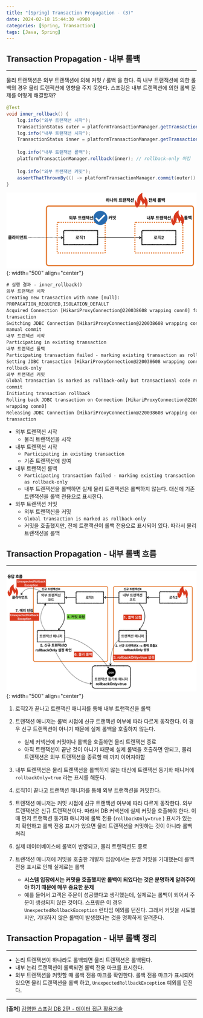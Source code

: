 ```yaml
---
title: "[Spring] Transaction Propagation - (3)"
date: 2024-02-18 15:44:30 +0900
categories: [Spring, Transaction]
tags: [Java, Spring]
---
```


## Transaction Propagation - 내부 롤백

---

물리 트랜잭션은 외부 트랜잭션에 의해 커밋 / 롤백 을 한다. 즉 내부 트랜잭션에 의한 롤백의 경우 물리 트랜잭션에 영향을 주지 못한다. 스프링은 내부 트랜잭션에 의한 롤백 문제를 어떻게 해결할까?

```Java
@Test
void inner_rollback() {
	log.info("외부 트랜잭션 시작");
	TransactionStatus outer = platformTransactionManager.getTransaction(new DefaultTransactionAttribute());
	log.info("내부 트랜잭션 시작");
	TransactionStatus inner = platformTransactionManager.getTransaction(new DefaultTransactionAttribute());

	log.info("내부 트랜잭션 롤백");
	platformTransactionManager.rollback(inner); // rollback-only 마킹

	log.info("외부 트랜잭션 커밋");
	assertThatThrownBy(() -> platformTransactionManager.commit(outer)).isInstanceOf(UnexpectedRollbackException.class);
}
```

![Currying Image](/assets/img/post_img/coding/spring/transaction_propagation_3_1.png){: width="500" align="center"}

```txt
# 실행 결과 - inner_rollback()
외부 트랜잭션 시작
Creating new transaction with name [null]:
PROPAGATION_REQUIRED,ISOLATION_DEFAULT
Acquired Connection [HikariProxyConnection@220038608 wrapping conn0] for JDBC
transaction
Switching JDBC Connection [HikariProxyConnection@220038608 wrapping conn0] to
manual commit
내부 트랜잭션 시작
Participating in existing transaction
내부 트랜잭션 롤백
Participating transaction failed - marking existing transaction as rollback-only
Setting JDBC transaction [HikariProxyConnection@220038608 wrapping conn0]
rollback-only
외부 트랜잭션 커밋
Global transaction is marked as rollback-only but transactional code requested
commit
Initiating transaction rollback
Rolling back JDBC transaction on Connection [HikariProxyConnection@220038608
wrapping conn0]
Releasing JDBC Connection [HikariProxyConnection@220038608 wrapping conn0] after
transaction
```

- 외부 트랜잭션 시작
  - 물리 트랜잭션을 시작
- 내부 트랜잭션 시작
  - `Participating in existing transaction`
  - 기존 트랜잭션에 참여
- 내부 트랜잭션 롤백
  - `Participating transaction failed - marking existing transaction as rollback-only`
  - 내부 트랜잭션을 롤백하면 실제 물리 트랜잭션은 롤백하지 않는다. 대신에 기존 트랜잭션을 롤백 전용으로 표시한다.
- 외부 트랜잭션 커밋
  - 외부 트랜잭션을 커밋
  - `Global transaction is marked as rollback-only`
  - 커밋을 호출했지만, 전체 트랜잭션이 롤백 전용으로 표시되어 있다. 따라서 물리 트랜잭션을 롤백

## Transaction Propagation - 내부 롤백 흐름

---

![Currying Image](/assets/img/post_img/coding/spring/transaction_propagation_3_2.png){: width="500" align="center"}

1. 로직2가 끝나고 트랜잭션 매니저를 통해 내부 트랜잭션을 롤백
2. 트랜잭션 매니저는 롤백 시점에 신규 트랜잭션 여부에 따라 다르게 동작한다. 이 경우 신규 트랜잭션이 아니기 때문에 실제 롤백을 호출하지 않는다.
   - 실제 커넥션에 커밋이나 롤백을 호출하면 물리 트랜잭션 종료
   - 아직 트랜잭션이 끝난 것이 아니기 때문에 실제 롤백을 호출하면 안되고, 물리 트랜잭션은 외부 트랜잭션을 종료할 때 까지 이어져야함
3. 내부 트랜잭션은 물리 트랜잭션을 롤백하지 않는 대신에 트랜잭션 동기화 매니저에 `rollbackOnly=true` 라는 표시를 해둔다.

4. 로직1이 끝나고 트랜잭션 매니저를 통해 외부 트랜잭션을 커밋한다.
5. 트랜잭션 매니저는 커밋 시점에 신규 트랜잭션 여부에 따라 다르게 동작한다. 외부 트랜잭션은 신규 트랜잭션이다.
   따라서 DB 커넥션에 실제 커밋을 호출해야 한다. 이때 먼저 트랜잭션 동기화 매니저에 롤백 전용 (`rollbackOnly=true` ) 표시가 있는지 확인하고 롤백 전용 표시가 있으면 물리 트랜잭션을 커밋하는 것이 아니라 롤백처리
6. 실제 데이터베이스에 롤백이 반영되고, 물리 트랜잭션도 종료
7. 트랜잭션 매니저에 커밋을 호출한 개발자 입장에서는 분명 커밋을 기대했는데 롤백 전용 표시로 인해 실제로는 롤백
   - **시스템 입장에서는 커밋을 호출했지만 롤백이 되었다는 것은 분명하게 알려주어야 하기 때문에 매우 중요한 문제**
   - 예를 들어서 고객은 주문이 성공했다고 생각했는데, 실제로는 롤백이 되어서 주문이 생성되지 않은 것이다. 스프링은 이 경우 `UnexpectedRollbackException` 런타임 예외를 던진다. 그래서 커밋을 시도했지만, 기대하지 않은 롤백이 발생했다는 것을 명확하게 알려준다.

## Transaction Propagation - 내부 롤백 정리

---

- 논리 트랜잭션이 하나라도 롤백되면 물리 트랜잭션은 롤백된다.
- 내부 논리 트랜잭션이 롤백되면 롤백 전용 마크를 표시한다.
- 외부 트랜잭션을 커밋할 때 롤백 전용 마크를 확인한다. 롤백 전용 마크가 표시되어 있으면 물리 트랜잭션을 롤백 하고, `UnexpectedRollbackException` 예외를 던진다.

---

**[출처]** [김영한 스프링 DB 2편 - 데이터 접근 활용기술](https://www.inflearn.com/course/%EC%8A%A4%ED%94%84%EB%A7%81-db-2/dashboard)
